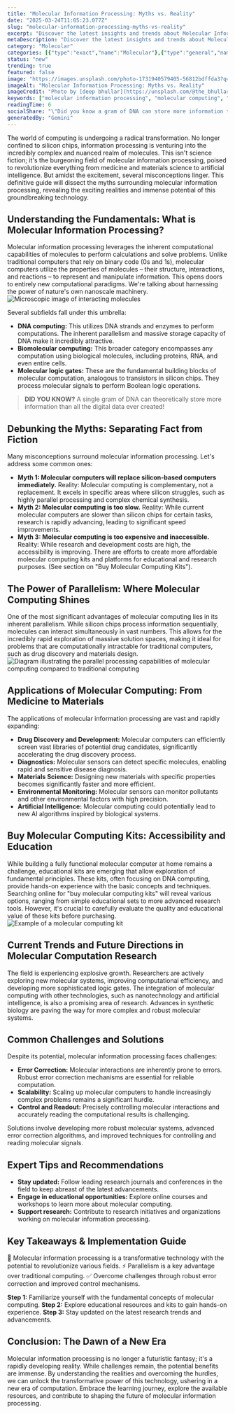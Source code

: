 ```yaml
---
title: "Molecular Information Processing: Myths vs. Reality"
date: "2025-03-24T11:05:23.077Z"
slug: "molecular-information-processing-myths-vs-reality"
excerpt: "Discover the latest insights and trends about Molecular Information Processing. This comprehensive guide covers everything you need to know about Molecular Information Processing in 2025."
metaDescription: "Discover the latest insights and trends about Molecular Information Processing. This comprehensive guide covers everything you need to know about Molecular..."
category: "Molecular"
categories: [{"type":"exact","name":"Molecular"},{"type":"general","name":"Biotechnology"},{"type":"medium","name":"Synthetic Biology"},{"type":"specific","name":"DNA Computing"},{"type":"niche","name":"DNA Strand Displacement"}]
status: "new"
trending: true
featured: false
image: "https://images.unsplash.com/photo-1731940579405-56812bdffda3?q=85&w=1200&fit=max&fm=webp&auto=compress"
imageAlt: "Molecular Information Processing: Myths vs. Reality"
imageCredit: "Photo by [deep bhullar](https://unsplash.com/@the_bhullar) on Unsplash"
keywords: ["molecular information processing", "molecular computing", "DNA computing", "biomolecular computing", "molecular logic gates", "information processing in biology", "applications of molecular computing", "buy molecular computing kits", "molecular computation research", "future of molecular information processing"]
readingTime: 6
socialShare: "\"Did you know a gram of DNA can store more information than all digital data ever created? Molecular computing harnesses this power, promising a revolution in information processing.\""
generatedBy: "Gemini"
---
```




The world of computing is undergoing a radical transformation.  No longer confined to silicon chips, information processing is venturing into the incredibly complex and nuanced realm of molecules.  This isn't science fiction; it's the burgeoning field of molecular information processing, poised to revolutionize everything from medicine and materials science to artificial intelligence.  But amidst the excitement, several misconceptions linger. This definitive guide will dissect the myths surrounding molecular information processing, revealing the exciting realities and immense potential of this groundbreaking technology.

##  Understanding the Fundamentals: What is Molecular Information Processing?

Molecular information processing leverages the inherent computational capabilities of molecules to perform calculations and solve problems. Unlike traditional computers that rely on binary code (0s and 1s), molecular computers utilize the properties of molecules – their structure, interactions, and reactions – to represent and manipulate information.  This opens doors to entirely new computational paradigms.  We're talking about harnessing the power of nature's own nanoscale machinery.  ![Microscopic image of interacting molecules](https://images.unsplash.com/photo-1704022472896-c7f2423b3ce7?q=85&w=1200&fit=max&fm=webp&auto=compress)

Several subfields fall under this umbrella:

*   **DNA computing:** This utilizes DNA strands and enzymes to perform computations.  The inherent parallelism and massive storage capacity of DNA make it incredibly attractive.
*   **Biomolecular computing:** This broader category encompasses any computation using biological molecules, including proteins, RNA, and even entire cells.
*   **Molecular logic gates:**  These are the fundamental building blocks of molecular computation, analogous to transistors in silicon chips.  They process molecular signals to perform Boolean logic operations.

> **DID YOU KNOW?**  A single gram of DNA can theoretically store more information than all the digital data ever created!

## Debunking the Myths: Separating Fact from Fiction

Many misconceptions surround molecular information processing. Let's address some common ones:

* **Myth 1: Molecular computers will replace silicon-based computers immediately.**  Reality: Molecular computing is complementary, not a replacement.  It excels in specific areas where silicon struggles, such as highly parallel processing and complex chemical synthesis.
* **Myth 2: Molecular computing is too slow.** Reality: While current molecular computers are slower than silicon chips for certain tasks,  research is rapidly advancing, leading to significant speed improvements.
* **Myth 3: Molecular computing is too expensive and inaccessible.** Reality: While research and development costs are high, the accessibility is improving.  There are efforts to create more affordable molecular computing kits and platforms for educational and research purposes. (See section on "Buy Molecular Computing Kits").

## The Power of Parallelism:  Where Molecular Computing Shines

One of the most significant advantages of molecular computing lies in its inherent parallelism.  While silicon chips process information sequentially, molecules can interact simultaneously in vast numbers. This allows for the incredibly rapid exploration of massive solution spaces, making it ideal for problems that are computationally intractable for traditional computers, such as drug discovery and materials design.  ![Diagram illustrating the parallel processing capabilities of molecular computing compared to traditional computing](https://images.unsplash.com/photo-1564760290292-23341e4df6ec?q=85&w=1200&fit=max&fm=webp&auto=compress)

##  Applications of Molecular Computing: From Medicine to Materials

The applications of molecular information processing are vast and rapidly expanding:

* **Drug Discovery and Development:**  Molecular computers can efficiently screen vast libraries of potential drug candidates, significantly accelerating the drug discovery process.
* **Diagnostics:**  Molecular sensors can detect specific molecules, enabling rapid and sensitive disease diagnosis.
* **Materials Science:**  Designing new materials with specific properties becomes significantly faster and more efficient.
* **Environmental Monitoring:**  Molecular sensors can monitor pollutants and other environmental factors with high precision.
* **Artificial Intelligence:**  Molecular computing could potentially lead to new AI algorithms inspired by biological systems.

##  Buy Molecular Computing Kits:  Accessibility and Education

While building a fully functional molecular computer at home remains a challenge, educational kits are emerging that allow exploration of fundamental principles.  These kits, often focusing on DNA computing, provide hands-on experience with the basic concepts and techniques.  Searching online for "buy molecular computing kits" will reveal various options, ranging from simple educational sets to more advanced research tools.  However, it's crucial to carefully evaluate the quality and educational value of these kits before purchasing. ![Example of a molecular computing kit](https://images.unsplash.com/photo-1704022428601-c7535c7bab89?q=85&w=1200&fit=max&fm=webp&auto=compress)

##  Current Trends and Future Directions in Molecular Computation Research

The field is experiencing explosive growth.  Researchers are actively exploring new molecular systems, improving computational efficiency, and developing more sophisticated logic gates.  The integration of molecular computing with other technologies, such as nanotechnology and artificial intelligence, is also a promising area of research.  Advances in synthetic biology are paving the way for more complex and robust molecular systems.

## Common Challenges and Solutions

Despite its potential, molecular information processing faces challenges:

* **Error Correction:**  Molecular interactions are inherently prone to errors.  Robust error correction mechanisms are essential for reliable computation.
* **Scalability:**  Scaling up molecular computers to handle increasingly complex problems remains a significant hurdle.
* **Control and Readout:**  Precisely controlling molecular interactions and accurately reading the computational results is challenging.

Solutions involve developing more robust molecular systems, advanced error correction algorithms, and improved techniques for controlling and reading molecular signals.

## Expert Tips and Recommendations

* **Stay updated:**  Follow leading research journals and conferences in the field to keep abreast of the latest advancements.
* **Engage in educational opportunities:**  Explore online courses and workshops to learn more about molecular computing.
* **Support research:**  Contribute to research initiatives and organizations working on molecular information processing.

## Key Takeaways & Implementation Guide

🔑 Molecular information processing is a transformative technology with the potential to revolutionize various fields.
⚡ Parallelism is a key advantage over traditional computing.
✅  Overcome challenges through robust error correction and improved control mechanisms.

**Step 1:** Familiarize yourself with the fundamental concepts of molecular computing.
**Step 2:** Explore educational resources and kits to gain hands-on experience.
**Step 3:** Stay updated on the latest research trends and advancements.

## Conclusion: The Dawn of a New Era

Molecular information processing is no longer a futuristic fantasy; it's a rapidly developing reality. While challenges remain, the potential benefits are immense.  By understanding the realities and overcoming the hurdles, we can unlock the transformative power of this technology, ushering in a new era of computation.  Embrace the learning journey, explore the available resources, and contribute to shaping the future of molecular information processing.


